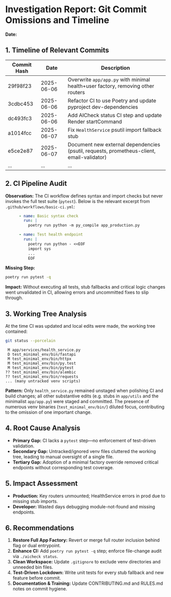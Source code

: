 # Investigation Report: Git Commit Omissions and Timeline

**Date:** <!-- YYYY-MM-DD -->

## 1. Timeline of Relevant Commits

| Commit Hash | Date       | Description                                                                               |
| ----------- | ---------- | ----------------------------------------------------------------------------------------- |
| 29f98f23    | 2025-06-06 | Overwrite `app/app.py` with minimal health+user factory, removing other routers           |
| 3cdbc453    | 2025-06-06 | Refactor CI to use Poetry and update pyproject dev-dependencies                           |
| dc493fc3    | 2025-06-06 | Add AICheck status CI step and update Render startCommand                                 |
| a1014fcc    | 2025-06-07 | Fix `HealthService` psutil import fallback stub                                           |
| e5ce2e87    | 2025-06-07 | Document new external dependencies (psutil, requests, prometheus-client, email-validator) |
| ...         | ...        | ...                                                                                       |

## 2. CI Pipeline Audit

**Observation:** The CI workflow defines syntax and import checks but never invokes the full test suite (`pytest`). Below is the relevant excerpt from `.github/workflows/basic-ci.yml`:

```12:21:.github/workflows/basic-ci.yml
      - name: Basic syntax check
        run: |
          poetry run python -m py_compile app_production.py

      - name: Test health endpoint
        run: |
          poetry run python - <<EOF
          import sys
          ...
          EOF
```

**Missing Step:**

```bash
poetry run pytest -q
```

**Impact:** Without executing all tests, stub fallbacks and critical logic changes went unvalidated in CI, allowing errors and uncommitted fixes to slip through.

## 3. Working Tree Analysis

At the time CI was updated and local edits were made, the working tree contained:

```bash
git status --porcelain
```

```12:21
 M app/services/health_service.py
 D test_minimal_env/bin/fastapi
 M test_minimal_env/bin/httpx
 M test_minimal_env/bin/py.test
 M test_minimal_env/bin/pytest
?? test_minimal_env/bin/alembic
?? test_minimal_env/bin/requests
... (many untracked venv scripts)
```

**Pattern:** Only `health_service.py` remained unstaged when polishing CI and build changes; all other substantive edits (e.g. stubs in `app/utils` and the minimalist `app/app.py`) were staged and committed. The presence of numerous venv binaries (`test_minimal_env/bin/`) diluted focus, contributing to the omission of one important change.

## 4. Root Cause Analysis

- **Primary Gap:** CI lacks a `pytest` step—no enforcement of test-driven validation.
- **Secondary Gap:** Untracked/ignored venv files cluttered the working tree, leading to manual oversight of a single file.
- **Tertiary Gap:** Adoption of a minimal factory override removed critical endpoints without corresponding test coverage.

## 5. Impact Assessment

- **Production:** Key routers unmounted; HealthService errors in prod due to missing stub imports.
- **Developer:** Wasted days debugging module-not-found and missing endpoints.

## 6. Recommendations

1. **Restore Full App Factory:** Revert or merge full router inclusion behind flag or dual entrypoint.
2. **Enhance CI:** Add `poetry run pytest -q` step; enforce file-change audit via `./aicheck status`.
3. **Clean Workspace:** Update `.gitignore` to exclude venv directories and unneeded bin files.
4. **Test-Driven Lockdown:** Write unit tests for every stub fallback and new feature before commit.
5. **Documentation & Training:** Update CONTRIBUTING.md and RULES.md notes on commit hygiene.
